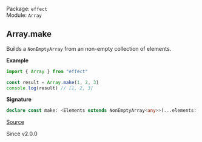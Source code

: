 Package: `effect`<br />
Module: `Array`<br />

## Array.make

Builds a `NonEmptyArray` from an non-empty collection of elements.

**Example**

```ts
import { Array } from "effect"

const result = Array.make(1, 2, 3)
console.log(result) // [1, 2, 3]
```

**Signature**

```ts
declare const make: <Elements extends NonEmptyArray<any>>(...elements: Elements) => NonEmptyArray<Elements[number]>
```

[Source](https://github.com/Effect-TS/effect/tree/main/packages/effect/src/Array.ts#L61)

Since v2.0.0